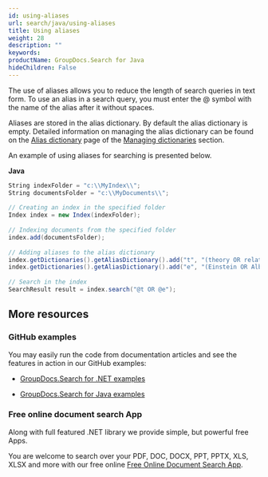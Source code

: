```yaml
---
id: using-aliases
url: search/java/using-aliases
title: Using aliases
weight: 28
description: ""
keywords: 
productName: GroupDocs.Search for Java
hideChildren: False
---
```

The use of aliases allows you to reduce the length of search queries in text form. To use an alias in a search query, you must enter the @ symbol with the name of the alias after it without spaces.

Aliases are stored in the alias dictionary. By default the alias dictionary is empty. Detailed information on managing the alias dictionary can be found on the [Alias dictionary](Alias%2Bdictionary.html) page of the [Managing dictionaries](Managing%2Bdictionaries.html) section.

An example of using aliases for searching is presented below.

**Java**

```csharp
String indexFolder = "c:\\MyIndex\\";
String documentsFolder = "c:\\MyDocuments\\";
 
// Creating an index in the specified folder
Index index = new Index(indexFolder);
 
// Indexing documents from the specified folder
index.add(documentsFolder);
 
// Adding aliases to the alias dictionary
index.getDictionaries().getAliasDictionary().add("t", "(theory OR relativity)");
index.getDictionaries().getAliasDictionary().add("e", "(Einstein OR Albert)");
 
// Search in the index
SearchResult result = index.search("@t OR @e");
```

## More resources

### GitHub examples

You may easily run the code from documentation articles and see the features in action in our GitHub examples:

*   [GroupDocs.Search for .NET examples](https://github.com/groupdocs-search/GroupDocs.Search-for-.NET)
    
*   [GroupDocs.Search for Java examples](https://github.com/groupdocs-search/GroupDocs.Search-for-Java)
    

### Free online document search App

Along with full featured .NET library we provide simple, but powerful free Apps.

You are welcome to search over your PDF, DOC, DOCX, PPT, PPTX, XLS, XLSX and more with our free online [Free Online Document Search App](https://products.groupdocs.app/search).
